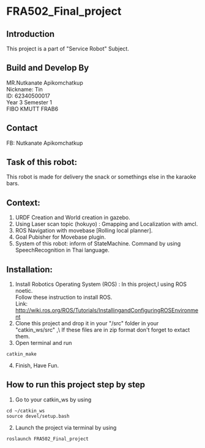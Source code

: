 # FRA502_Final_project
## Introduction
 This project is a part of "Service Robot" Subject.

## Build and Develop By
 MR.Nutkanate Apikomchatkup\
 Nickname: Tin\
 ID: 62340500017\
 Year 3 Semester 1\
 FIBO KMUTT FRAB6
 
## Contact
 FB: Nutkanate Apikomchatkup
 
## Task of  this robot:
 This robot is made for delivery the snack or somethings else in the karaoke bars.
 
## Context:
 1. URDF Creation and World creation in gazebo.
 2. Using Laser scan topic (hokuyo) : Gmapping and Localization with amcl.
 3. ROS Navigation with movebase [Rolling local planner].
 4. Goal Pubisher for Movebase plugin.
 5. System of this robot: inform of StateMachine. Command by using SpeechRecognition in Thai language.

## Installation:
1. Install Robotics Operating System (ROS) : In this project,I using ROS noetic.\
   Follow these instruction to install ROS.\
   Link: http://wiki.ros.org/ROS/Tutorials/InstallingandConfiguringROSEnvironment
2. Clone this project and drop it in your "/src" folder in your "catkin_ws/src" ,\ 
   If these files are in zip format don't forget to extact them.
3. Open terminal and run 
```
catkin_make
```
4. Finish, Have Fun.

## How to run this project step by step
1. Go to your catkin_ws by using
```
cd ~/catkin_ws
source devel/setup.bash
```
2. Launch the project via terminal by using
```
roslaunch FRA502_Final_project 
```
